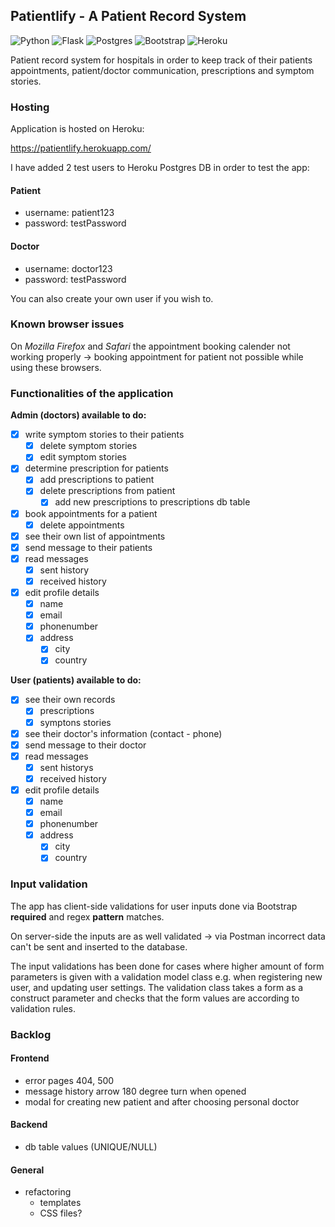 ## Patientlify - A Patient Record System

![Python](https://img.shields.io/badge/python-3670A0?style=for-the-badge&logo=python&logoColor=ffdd54)
![Flask](https://img.shields.io/badge/flask-%23000.svg?style=for-the-badge&logo=flask&logoColor=white)
![Postgres](https://img.shields.io/badge/postgres-%23316192.svg?style=for-the-badge&logo=postgresql&logoColor=white)
![Bootstrap](https://img.shields.io/badge/bootstrap-%23563D7C.svg?style=for-the-badge&logo=bootstrap&logoColor=white)
![Heroku](https://img.shields.io/badge/heroku-%23430098.svg?style=for-the-badge&logo=heroku&logoColor=white)

Patient record system for hospitals in order to keep track of their patients appointments, patient/doctor communication, prescriptions and symptom stories. 

### Hosting

Application is hosted on Heroku:

https://patientlify.herokuapp.com/

I have added 2 test users to Heroku Postgres DB in order to test the app:

#### Patient
- username: patient123
- password: testPassword

#### Doctor
- username: doctor123
- password: testPassword

You can also create your own user if you wish to.

### Known browser issues
On *Mozilla Firefox* and *Safari* the appointment booking calender not working properly -> booking appointment for patient not possible while using these browsers.

### Functionalities of the application

**Admin (doctors) available to do:**
- [x] write symptom stories to their patients
    - [x] delete symptom stories 
    - [x] edit symptom stories 
- [x] determine prescription for patients
    - [x] add prescriptions to patient
    - [x] delete prescriptions from patient
        - [x] add new prescriptions to prescriptions db table
- [x] book appointments for a patient
    - [x] delete appointments
- [x] see their own list of appointments
- [x] send message to their patients
- [x] read messages
    - [x] sent history
    - [x] received history
- [x] edit profile details
    - [x] name
    - [x] email
    - [x] phonenumber
    - [x] address
        - [x] city
        - [x] country

**User (patients) available to do:**
- [x] see their own records
    - [x] prescriptions
    - [x] symptons stories
- [x] see their doctor's information (contact - phone)
- [x] send message to their doctor
- [x] read messages
    - [x] sent historys
    - [x] received history
- [x] edit profile details
    - [x] name
    - [x] email
    - [x] phonenumber
    - [x] address
        - [x] city
        - [x] country

### Input validation
The app has client-side validations for user inputs done via Bootstrap **required** and regex **pattern** matches.

On server-side the inputs are as well validated -> via Postman incorrect data can't be sent and inserted to the database.

The input validations has been done for cases where higher amount of form parameters is given with a validation model class e.g. when registering new user, and updating user settings. 
The validation class takes a form as a construct parameter and checks that the form values are according to validation rules.

### Backlog

#### Frontend
- error pages 404, 500
- message history arrow 180 degree turn when opened
- modal for creating new patient and after choosing personal doctor

#### Backend
- db table values (UNIQUE/NULL)

#### General
- refactoring
    - templates
    - CSS files?